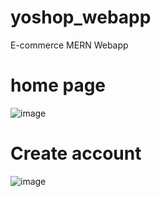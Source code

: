 # yoshop_webapp
E-commerce  MERN Webapp 
# home page
![image](https://user-images.githubusercontent.com/41529098/116333890-d3466780-a7c3-11eb-954c-5538ef5a7076.png)
# Create account 
![image](https://user-images.githubusercontent.com/41529098/116333986-fe30bb80-a7c3-11eb-9765-7b855137ac48.png)
